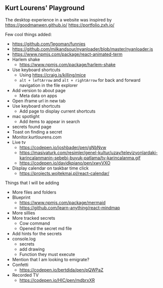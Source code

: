 ## Kurt Lourens' Playground

The desktop experience in a website was inspired by 
https://goodmanwen.github.io/
https://portfolio.zxh.io/

Few cool things added:
- https://github.com/1egoman/funnies
- https://github.com/milkandsour/nyanloader/blob/master/nyanloader.js
- https://www.npmjs.com/package/react-animated-term
- Harlem shake
  - https://www.npmjs.com/package/harlem-shake
- Use keyboard shortcuts
  - Using https://craig.is/killing/mice
  -  `alt + leftArrow` and `alt + rightArrow` for back and forward navigation in the file explorer
- Add version to about page
  - Meta data on apps
- Open iframe url in new tab
- Use keyboard shortcuts
  - Add page to display current shortcuts
- mac spotlight
  - Add items to appear in search
- secrets found page
- Toast on finding a secret
- Monitor.kurtlourens.com
- Live tv
  - https://codepen.io/joshbader/pen/gNbNvw
  - https://masivaturk.com/resimler/genel-kultur/uzay/televizyonlardaki-karincalanmanin-sebebi-buyuk-patlama/tv-karincalanma.gif
  - https://codepen.io/davidkpiano/pen/xwyVXO
- Display calendar on taskbar time click
  - https://projects.wojtekmaj.pl/react-calendar/


Things that I will be adding 
- More files and folders
- Blueprint
  - https://www.npmjs.com/package/mermaid
  - https://github.com/learn-anything/react-mindmap
- More sillies
- More tracked secrets
  - Cow command
  - Opened the secret md file
- Add hints for the secrets
- console.log 
  - secrets
  - add drawing
  - Function they must execute
- Mention that I am looking to emigrate?
- Confetti
  - https://codepen.io/bertdida/pen/pQWPaZ
- Recorded TV
  - https://codepen.io/HIC/pen/mdbrxXR
